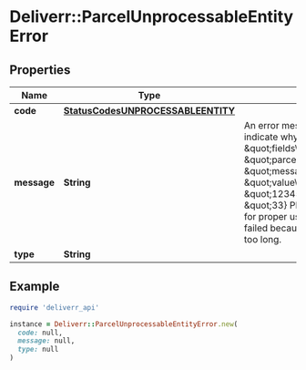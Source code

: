 # Deliverr::ParcelUnprocessableEntityError

## Properties

| Name | Type | Description | Notes |
| ---- | ---- | ----------- | ----- |
| **code** | [**StatusCodesUNPROCESSABLEENTITY**](StatusCodesUNPROCESSABLEENTITY.md) |  |  |
| **message** | **String** | An error message for incorrectly formatted requests to indicate why the request failed. Example: \&quot;{\\ \&quot;fields\\\&quot;: {\\ \&quot;parcel.shipToAddress.phone\\\&quot;: \&quot;message\\\&quot;: \\\&quot;maxLength 30\\\&quot;,\\ \&quot;value\\\&quot;: \\ \&quot;12345678901234567890123456789012345\\ \&quot;33} Please refer to Deliverr API documentation for proper usage\&quot; This indicates that the request failed because the phone number that was provided is too long. | [default to &#39;&#39;] |
| **type** | **String** |  | [optional] |

## Example

```ruby
require 'deliverr_api'

instance = Deliverr::ParcelUnprocessableEntityError.new(
  code: null,
  message: null,
  type: null
)
```

